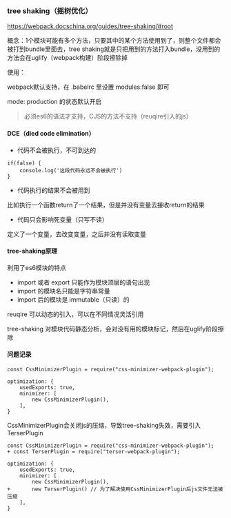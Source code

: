 ### tree shaking（摇树优化）

https://webpack.docschina.org/guides/tree-shaking/#root

概念：1个模块可能有多个方法，只要其中的某个方法使用到了，则整个文件都会被打到bundle里面去，tree shaking就是只把用到的方法打入bundle，没用到的方法会在uglify（webpack构建）阶段擦除掉

使用：

webpack默认支持，在 .babelrc 里设置 modules:false 即可

mode: production 的状态默认开启

> 必须es6的语法才支持，CJS的方法不支持（reuqire引入的js）

#### DCE（died code elimination）

* 代码不会被执行，不可到达的

```
if(false) {
    console.log('这段代码永远不会被执行')
}
```

* 代码执行的结果不会被用到

比如执行一个函数return了一个结果，但是并没有变量去接收return的结果

* 代码只会影响死变量（只写不读）

定义了一个变量，去改变变量，之后并没有读取变量

#### tree-shaking原理

利用了es6模块的特点

- import 或者 export 只能作为模块顶层的语句出现
- import 的模块名只能是字符串常量
- import 后的模块是 immutable（只读）的

reuqire 可以动态的引入，可以在不同情况灵活引用

tree-shaking 对模块代码静态分析，会对没有用的模块标记，然后在uglify阶段擦除


#### 问题记录

```
const CssMinimizerPlugin = require("css-minimizer-webpack-plugin");

optimization: {
    usedExports: true,
    minimizer: [
        new CssMinimizerPlugin(),
    ],
}
```
CssMinimizerPlugin会关闭js的压缩，导致tree-shaking失效，需要引入TerserPlugin

```
const CssMinimizerPlugin = require("css-minimizer-webpack-plugin");
+ const TerserPlugin = require("terser-webpack-plugin");

optimization: {
    usedExports: true,
    minimizer: [
        new CssMinimizerPlugin(),
+       new TerserPlugin() // 为了解决使用CssMinimizerPlugin后js文件无法被压缩
    ],
}
```

